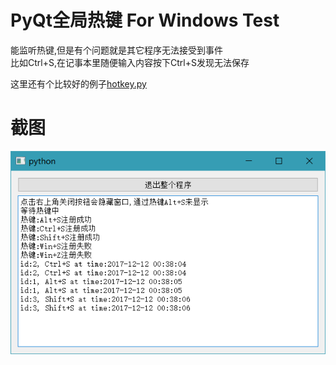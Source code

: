 # PyQt全局热键 For Windows Test

 能监听热键,但是有个问题就是其它程序无法接受到事件<br/>
 比如Ctrl+S,在记事本里随便输入内容按下Ctrl+S发现无法保存<br/>

这里还有个比较好的例子<a href="https://github.com/yeejlan/py-stock-watcher/blob/87a7b7cfdeb01b44058fac6906c9cce5fd19cac0/modules/hotkey.py">hotkey.py</a>

# 截图
<img src="ScreenShot/1.png" />